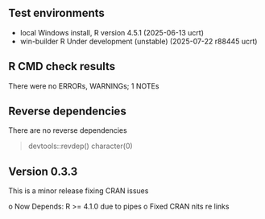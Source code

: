 ## Test environments
* local Windows install, R version 4.5.1 (2025-06-13 ucrt)
* win-builder R Under development (unstable) (2025-07-22 r88445 ucrt)

## R CMD check results

There were no ERRORs, WARNINGs; 1 NOTEs


## Reverse dependencies

There are no reverse dependencies

> devtools::revdep()
character(0)

## Version 0.3.3

This is a minor release fixing CRAN issues

o Now Depends: R >= 4.1.0 due to pipes
o Fixed CRAN nits re links

